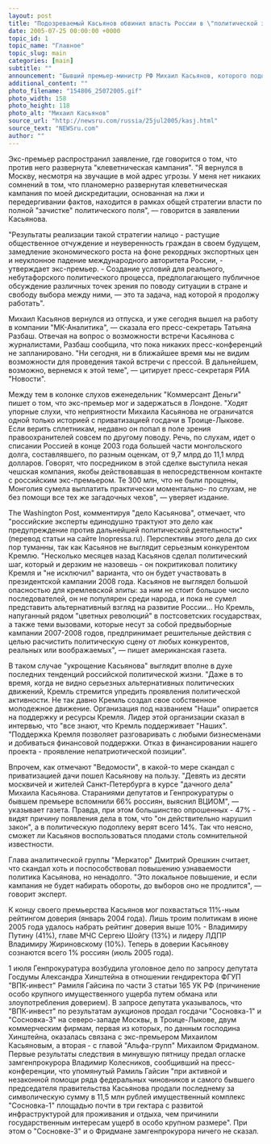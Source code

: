 ```yaml
---
layout: post
title: "Подозреваемый Касьянов обвинил власть России в \"политической зачистке\""
date: 2005-07-25 00:00:00 +0000
topic_id: 1
topic_name: "Главное"
topic_slug: main
categories: [main]
subtitle: ""
announcement: "Бывший премьер-министр РФ Михаил Касьянов, которого подозревают в незаконной приватизации госдачи \"Сосновка-1\", завершил заграничный отпуск и в понедельник около полудня возвратился в Москву. В России его возвращения ждали с нетерпением, надеясь услышать развернутый комментарий по поводу обвинений Генпрокуратуры и депутата Александра Хинштейна и прояснить перспективы \"дела Касьянова\"."
additional_content: ""
photo_filename: "154806_25072005.gif"
photo_width: 158
photo_height: 118
photo_alt: "Михаил Касьянов"
source_url: "http://newsru.com/russia/25jul2005/kasj.html"
source_text: "NEWSru.com"
author: ""
---
```

Экс-премьер распространил заявление, где говорится о том, что против него развернута "клеветническая кампания". "Я вернулся в Москву, несмотря на звучащие в мой адрес угрозы. У меня нет никаких сомнений в том, что планомерно развернутая клеветническая кампания по моей дискредитации, основанная на лжи и передергивании фактов, находится в рамках общей стратегии власти по полной "зачистке" политического поля", &mdash; говорится в заявлении Касьянова.

"Результаты реализации такой стратегии налицо - растущие общественное отчуждение и неуверенность граждан в своем будущем, замедление экономического роста на фоне рекордных экспортных цен и неуклонное падение международного авторитета России, - утверждает экс-премьер. - Создание условий для реального, небутафорского политического процесса, предполагающего публичное обсуждение различных точек зрения по поводу ситуации в стране и свободу выбора между ними, &mdash; это та задача, над которой я продолжу работать".

Михаил Касьянов вернулся из отпуска, и уже сегодня вышел на работу в компании "МК-Аналитика", &mdash; сказала его пресс-секретарь Татьяна Разбаш. Отвечая на вопрос о возможности встречи Касьянова с журналистами, Разбаш сообщила, что пока никаких пресс-конференций не запланировано. "Ни сегодня, ни в ближайшее время мы не видим возможности для проведения такой встречи с прессой. В дальнейшем, возможно, вернемся к этой теме", &mdash; цитирует пресс-секретаря РИА "Новости".

Между тем в колонке слухов еженедельник "Коммерсант Деньги" пишет о том, что экс-премьер мог и задержаться в Лондоне. "Ходят упорные слухи, что неприятности Михаила Касьянова не ограничатся одной только историей с приватизацией госдачи в Троице-Лыкове. Если верить сплетникам, недавно он попал в поле зрения правоохранителей совсем по другому поводу. Речь, по слухам, идет о списании Россией в конце 2003 года большей части монгольского долга, составлявшего, по разным оценкам, от 9,7 млрд до 11,1 млрд долларов. Говорят, что посредником в этой сделке выступила некая чешская компания, якобы действовавшая в непосредственном контакте с российским экс-премьером. Те 300 млн, что не были прощены, Монголия сумела выплатить практически моментально- по слухам, не без помощи все тех же загадочных чехов", &mdash; уверяет издание.

The Washington Post, комментируя "дело Касьянова", отмечает, что "российские эксперты единодушно трактуют это дело как предупреждение против дальнейшей политической деятельности" (перевод статьи на сайте Inopressa.ru). Перспективы этого дела до сих пор туманны, так как Касьянов не выглядит серьезным конкурентом Кремлю. "Несколько месяцев назад Касьянов сделал политический шаг, который и дерзким не назовешь - он покритиковал политику Кремля и "не исключил" варианта, что он будет участвовать в президентской кампании 2008 года. Касьянов не выглядел большой опасностью для кремлевской элиты: за ним не стоит большое число последователей, он не популярен среди народа, и пока не сумел представить альтернативный взгляд на развитие России... Но Кремль, напуганный рядом "цветных революций" в постсоветских государствах, а также теми вызовами, которые несут за собой предвыборные кампании 2007-2008 годов, предпринимает решительные действия с целью расчистить политическую сцену от любых конкурентов, реальных или воображаемых", &mdash; пишет американская газета.

В таком случае "укрощение Касьянова" выглядит вполне в духе последних тенденций российской политической жизни. "Даже в то время, когда не видно серьезных альтернативных политических движений, Кремль стремится упредить проявления политической активности. Не так давно Кремль создал свое собственное молодежное движение. Организация под названием "Наши" опирается на поддержку и ресурсы Кремля. Лидер этой организации сказал в интервью, что "все знают, что Кремль поддерживает "Наших". "Поддержка Кремля позволяет разговаривать с любыми бизнесменами и добиваться финансовой поддержки. Отказ в финансировании нашего проекта - проявление непатриотической позиции".

Впрочем, как отмечают "Ведомости", в какой-то мере скандал с приватизацией дачи пошел Касьянову на пользу. "Девять из десяти москвичей и жителей Санкт-Петербурга в курсе "дачного дела" Михаила Касьянова. Стараниями депутатов и Генпрокуратуры о бывшем премьере вспомнили 66% россиян, выяснил ВЦИОМ", &mdash; указывает газета. Правда, при этом большинство опрошенных - 47% - видят причину появления дела в том, что "он действительно нарушил закон", а в политическую подоплеку верят всего 14%. Так что неясно, сможет ли Касьянов воспользоваться плодами столь сомнительной известности.

Глава аналитической группы "Меркатор" Дмитрий Орешкин считает, что скандал хоть и поспособствовал повышению узнаваемости политика Касьянова, но ненадолго. "Это локальное повышение, и если кампания не будет набирать обороты, до выборов оно не продлится", &mdash; говорит эксперт.

К концу своего премьерства Касьянов мог похвастаться 11%-ным рейтингом доверия (январь 2004 года). Лишь троим политикам в июне 2005 года удалось набрать рейтинг доверия выше 10% - Владимиру Путину (41%), главе МЧС Сергею Шойгу (13%) и лидеру ЛДПР Владимиру Жириновскому (10%). Теперь в доверии Касьянову сознаются всего 1% россиян (июль 2005 года).

1 июля Генпрокуратура возбудила уголовное дело по запросу депутата Госдумы Александра Хинштейна в отношении гендиректора ФГУП "ВПК-инвест" Рамиля Гайсина по части 3 статьи 165 УК РФ (причинение особо крупного имущественного ущерба путем обмана или злоупотребления доверием). В запросе депутата указывалось, что "ВПК-инвест" по результатам аукционов продал госдачи "Сосновка-1" и "Сосновка-3" на северо-западе Москвы, в Троице-Лыкове, двум коммерческим фирмам, первая из которых, по данным господина Хинштейна, оказалась связана с экс-премьером Михаилом Касьяновым, а вторая - с главой "Альфа-групп" Михаилом Фридманом. Первые результаты следствия в минувшую пятницу предал огласке замгенпрокурора Владимир Колесников, сообщивший на пресс-конференции, что упомянутый Рамиль Гайсин "при активной и незаконной помощи ряда федеральных чиновников и самого бывшего председателя правительства Касьянова продали последнему за символическую сумму в 11,5 млн рублей имущественный комплекс "Сосновка-1" площадью почти в три гектара с развитой инфраструктурой для проживания и отдыха, чем причинили государственным интересам ущерб в особо крупном размере". При этом о "Сосновке-3" и о Фридмане замгенпрокурора ничего не сказал.
